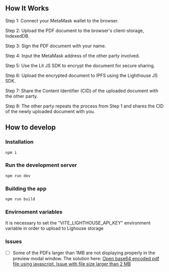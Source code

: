 ## How It Works

Step 1: Connect your MetaMask wallet to the browser.

Step 2: Upload the PDF document to the browser's client-storage, IndexedDB.

Step 3: Sign the PDF document with your name.

Step 4: Input the MetaMask address of the other party involved.

Step 5: Use the Lit JS SDK to encrypt the document for secure sharing.

Step 6: Upload the encrypted document to IPFS using the Lighthouse JS SDK.

Step 7: Share the Content Identifier (CID) of the uploaded document with the other party.

Step 8: The other party repeats the process from Step 1 and shares the CID of the newly uploaded document with you.


## How to develop

### Installation

```
npm i
```

### Run the development server

```
npm run dev
```

### Building the app

```
npm run build
```

### Envirnoment variables

It is necessary to set the "VITE_LIGHTHOUSE_API_KEY" environment variable in order to upload to Lighouse storage


### Issues

* [ ] Some of the PDFs larger than 1MB are not displaying properly in the preview modal window. 
  The solution here: [Open base64 encoded pdf file using javascript. Issue with file size larger than 2 MB](https://stackoverflow.com/questions/16245767/creating-a-blob-from-a-base64-string-in-javascript)
